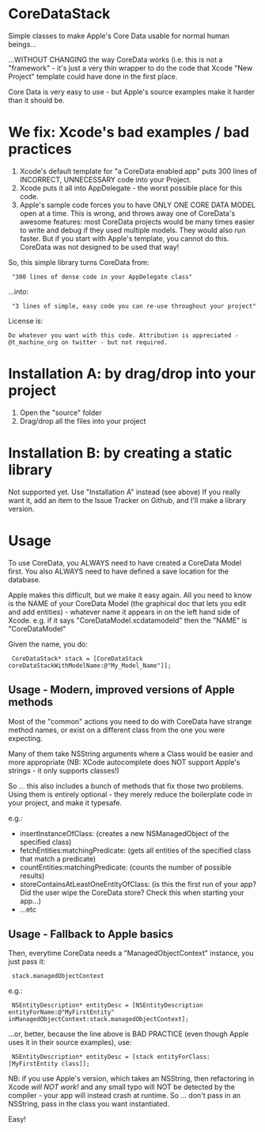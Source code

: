 CoreDataStack
=============

Simple classes to make Apple&#39;s Core Data usable for normal human beings...

...WITHOUT CHANGING the way CoreData works (i.e. this is not a "framework" - it's just a very thin wrapper to do the code that Xcode "New Project" template could have done in the first place.

Core Data is very easy to use - but Apple's source examples make it harder than it should be.

We fix: Xcode's bad examples / bad practices
=====

1. Xcode's default template for "a CoreData enabled app" puts 300 lines of INCORRECT, UNNECESSARY code into your Project.
2. Xcode puts it all into AppDelegate - the worst possible place for this code.
3. Apple's sample code forces you to have ONLY ONE CORE DATA MODEL open at a time. This is wrong, and throws away one of CoreData's awesome features: most CoreData projects would be many times easier to write and debug if they used multiple models. They would also run faster. But if you start with Apple's template, you cannot do this. CoreData was not designed to be used that way!

So, this simple library turns CoreData from:

     "300 lines of dense code in your AppDelegate class"

...into:

     "3 lines of simple, easy code you can re-use throughout your project"

License is:

    Do whatever you want with this code. Attribution is appreciated - @t_machine_org on twitter - but not required.


Installation A: by drag/drop into your project
=====

1. Open the "source" folder
2. Drag/drop all the files into your project


Installation B: by creating a static library
=====

Not supported yet. Use "Installation A" instead (see above) If you really want it, add an item to the Issue Tracker on Github, and I'll make a library version.


Usage
=====

To use CoreData, you ALWAYS need to have created a CoreData Model first. You also ALWAYS need to have defined a save location for the database.

Apple makes this difficult, but we make it easy again. All you need to know is the NAME of your CoreData Model (the graphical doc that lets you edit and add entities) - whatever name it appears in on the left hand side of Xcode. e.g. if it says "CoreDataModel.xcdatamodeld" then the "NAME" is "CoreDataModel"

Given the name, you do:

     CoreDataStack* stack = [CoreDataStack coreDataStackWithModelName:@"My_Model_Name"]];

Usage - Modern, improved versions of Apple methods
-----

Most of the "common" actions you need to do with CoreData have strange method names, or exist on a different class from the one you were expecting.

Many of them take NSString arguments where a Class would be easier and more appropriate (NB: XCode autocomplete does NOT support Apple's strings - it only
supports classes!)

So ... this also includes a bunch of methods that fix those two problems. Using them is entirely optional - they merely reduce the boilerplate code
in your project, and make it typesafe.

e.g.:

 - insertInstanceOfClass: (creates a new NSManagedObject of the specified class)
 - fetchEntities:matchingPredicate: (gets all entities of the specified class that match a predicate)
 - countEntities:matchingPredicate: (counts the number of possible results)
 - storeContainsAtLeastOneEntityOfClass: (is this the first run of your app? Did the user wipe the CoreData store? Check this when starting your app...)
 - ...etc

Usage - Fallback to Apple basics
-----

Then, everytime CoreData needs a "ManagedObjectContext" instance, you just pass it:

     stack.managedObjectContext

e.g.:

     NSEntityDescription* entityDesc = [NSEntityDescription entityForName:@"MyFirstEntity" inManagedObjectContext:stack.managedObjectContext];

...or, better, because the line above is BAD PRACTICE (even though Apple uses it in their source examples), use:

     NSEntityDescription* entityDesc = [stack entityForClass:[MyFirstEntity class]];

NB: if you use Apple's version, which takes an NSString, then refactoring in Xcode *will NOT work!* and any small typo will NOT be detected by the compiler - your app will instead crash at runtime. So ... don't pass in an NSString, pass in the class you want instantiated.


Easy!
